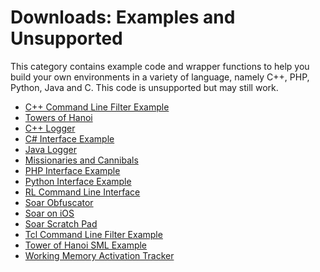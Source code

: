 # Downloads: Examples and Unsupported

This category contains example code and wrapper functions to help you build your
own environments in a variety of language, namely C++, PHP, Python, Java and C.
This code is unsupported but may still work.

*   [C++ Command Line Filter Example](./cpp_command_line_filter_example.md)
*   [Towers of Hanoi](./towers_of_hanoi.md)
*   [C++ Logger](./c++_logger.md)
*   [C# Interface Example](./csharp_interface_example.md)
*   [Java Logger](./java_logger.md)
*   [Missionaries and Cannibals](./missionaries_and_cannibals.md)
*   [PHP Interface Example](./php_interface_example.md)
*   [Python Interface Example](./python_interface_example.md)
*   [RL Command Line Interface](./rl_command_line_interface.md)
*   [Soar Obfuscator](./soar_obfuscator.md)
*   [Soar on iOS](./soar_on_ios.md)
*   [Soar Scratch Pad](./soar_scratch_pad.md)
*   [Tcl Command Line Filter Example](./tcl_command_line_filter_example.md)
*   [Tower of Hanoi SML Example](./tower_of_hanoi_sml_example.md)
*   [Working Memory Activation Tracker](./working_memory_activation_tracker.md)
